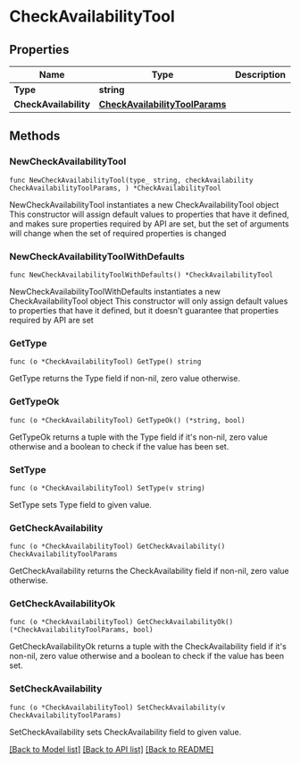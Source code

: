 # CheckAvailabilityTool

## Properties

Name | Type | Description | Notes
------------ | ------------- | ------------- | -------------
**Type** | **string** |  | 
**CheckAvailability** | [**CheckAvailabilityToolParams**](CheckAvailabilityToolParams.md) |  | 

## Methods

### NewCheckAvailabilityTool

`func NewCheckAvailabilityTool(type_ string, checkAvailability CheckAvailabilityToolParams, ) *CheckAvailabilityTool`

NewCheckAvailabilityTool instantiates a new CheckAvailabilityTool object
This constructor will assign default values to properties that have it defined,
and makes sure properties required by API are set, but the set of arguments
will change when the set of required properties is changed

### NewCheckAvailabilityToolWithDefaults

`func NewCheckAvailabilityToolWithDefaults() *CheckAvailabilityTool`

NewCheckAvailabilityToolWithDefaults instantiates a new CheckAvailabilityTool object
This constructor will only assign default values to properties that have it defined,
but it doesn't guarantee that properties required by API are set

### GetType

`func (o *CheckAvailabilityTool) GetType() string`

GetType returns the Type field if non-nil, zero value otherwise.

### GetTypeOk

`func (o *CheckAvailabilityTool) GetTypeOk() (*string, bool)`

GetTypeOk returns a tuple with the Type field if it's non-nil, zero value otherwise
and a boolean to check if the value has been set.

### SetType

`func (o *CheckAvailabilityTool) SetType(v string)`

SetType sets Type field to given value.


### GetCheckAvailability

`func (o *CheckAvailabilityTool) GetCheckAvailability() CheckAvailabilityToolParams`

GetCheckAvailability returns the CheckAvailability field if non-nil, zero value otherwise.

### GetCheckAvailabilityOk

`func (o *CheckAvailabilityTool) GetCheckAvailabilityOk() (*CheckAvailabilityToolParams, bool)`

GetCheckAvailabilityOk returns a tuple with the CheckAvailability field if it's non-nil, zero value otherwise
and a boolean to check if the value has been set.

### SetCheckAvailability

`func (o *CheckAvailabilityTool) SetCheckAvailability(v CheckAvailabilityToolParams)`

SetCheckAvailability sets CheckAvailability field to given value.



[[Back to Model list]](../README.md#documentation-for-models) [[Back to API list]](../README.md#documentation-for-api-endpoints) [[Back to README]](../README.md)



